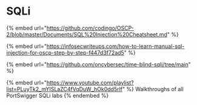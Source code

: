 # SQLi



{% embed url="https://github.com/codingo/OSCP-2/blob/master/Documents/SQL%20Injection%20Cheatsheet.md" %}

{% embed url="https://infosecwriteups.com/how-to-learn-manual-sql-injection-for-oscp-step-by-step-f447d3f72ad5" %}

{% embed url="https://github.com/oncybersec/time-blind-sqli/tree/main" %}

{% embed url="https://www.youtube.com/playlist?list=PLuyTk2_mYISLaZC4fVqDuW_hOk0dd5rlf" %}
Walkthroughs of all PortSwigger SQLi labs
{% endembed %}
